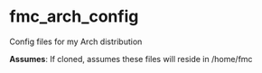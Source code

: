 # fmc_arch_config
Config files for my Arch distribution

__Assumes__: If cloned, assumes these files will reside in /home/fmc
